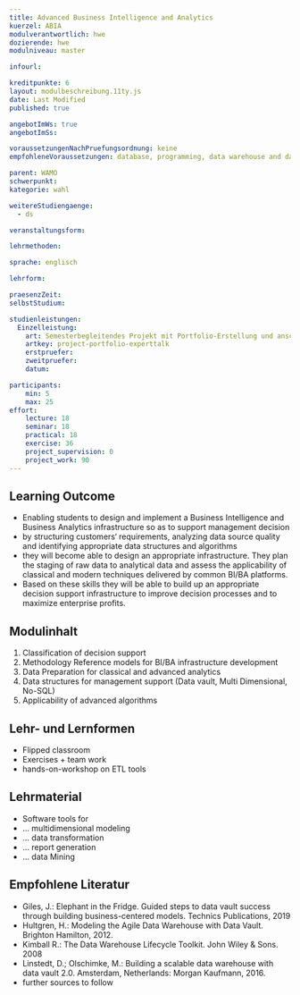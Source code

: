 ```yaml
---
title: Advanced Business Intelligence and Analytics
kuerzel: ABIA
modulverantwortlich: hwe
dozierende: hwe
modulniveau: master

infourl: 

kreditpunkte: 6
layout: modulbeschreibung.11ty.js
date: Last Modified
published: true

angebotImWs: true
angebotImSs: 

voraussetzungenNachPruefungsordnung: keine
empfohleneVoraussetzungen: database, programming, data warehouse and data mining knowledge on Bachelor's level

parent: WAMO
schwerpunkt:
kategorie: wahl

weitereStudiengaenge: 
  - ds

veranstaltungsform: 

lehrmethoden:

sprache: englisch

lehrform:

praesenzZeit: 
selbstStudium: 

studienleistungen:
  Einzelleistung:
    art: Semesterbegleitendes Projekt mit Portfolio-Erstellung und anschließendem Fachgespräch
    artkey: project-portfolio-experttalk
    erstpruefer: 
    zweitpruefer: 
    datum:

participants: 
    min: 5
    max: 25
effort:
    lecture: 18
    seminar: 18
    practical: 18
    exercise: 36
    project_supervision: 0
    project_work: 90
---
```




## Learning Outcome

* Enabling students to design and implement a Business Intelligence and Business Analytics infrastructure so as to support management decision
* by structuring customers‘ requirements, analyzing data source quality and identifying appropriate data structures and algorithms
* they will become able to design an appropriate infrastructure. They plan the staging of raw data to analytical data and assess the applicability of classical and modern techniques delivered by common BI/BA platforms.
* Based on these skills they will be able to build up an appropriate decision support infrastructure to improve decision processes and to maximize enterprise profits.


  
## Modulinhalt

1. Classification of decision support
2. Methodology Reference models for BI/BA infrastructure development
3. Data Preparation for classical and advanced analytics 
4. Data structures for management support (Data vault, Multi Dimensional, No-SQL)
5. Applicability of advanced algorithms




## Lehr- und Lernformen

* Flipped classroom
* Exercises + team work
* hands-on-workshop on ETL tools


## Lehrmaterial

* Software tools for
* ... multidimensional modeling
* ... data transformation
* ... report generation
* ... data Mining


## Empfohlene Literatur

* Giles, J.: Elephant in the Fridge. Guided steps to data vault success through building business-centered models. Technics Publications, 2019
* Hultgren, H.: Modeling the Agile Data Warehouse with Data Vault. Brighton Hamilton, 2012.
* Kimball R.: The Data Warehouse Lifecycle Toolkit. John Wiley & Sons. 2008
* Linstedt, D.; Olschimke, M.: Building a scalable data warehouse with data vault 2.0. Amsterdam, Netherlands: Morgan Kaufmann, 2016.
* further sources to follow